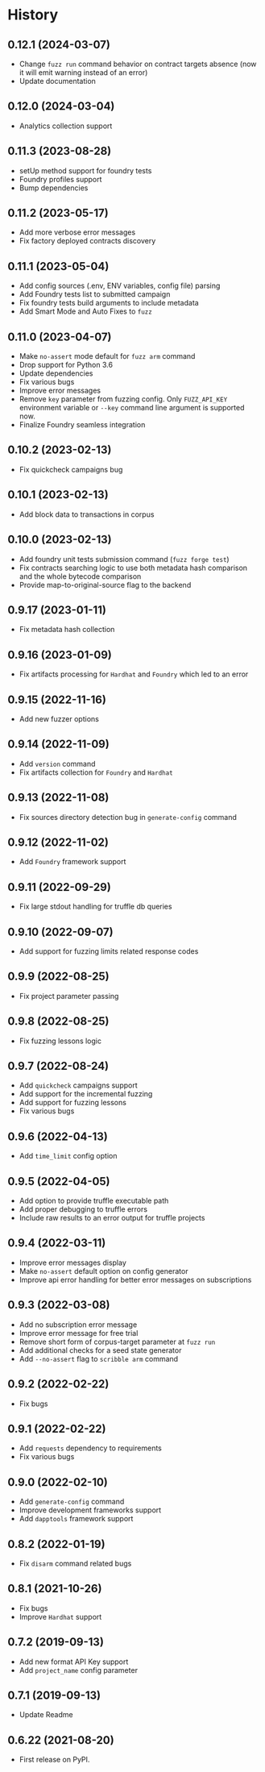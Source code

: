 # History

0.12.1 (2024-03-07)
--------------------
- Change `fuzz run` command behavior on contract targets absence (now it will emit warning instead of an error)
- Update documentation

0.12.0 (2024-03-04)
--------------------
- Analytics collection support

0.11.3 (2023-08-28)
--------------------
- setUp method support for foundry tests
- Foundry profiles support
- Bump dependencies

0.11.2 (2023-05-17)
--------------------
- Add more verbose error messages
- Fix factory deployed contracts discovery

0.11.1 (2023-05-04)
--------------------
- Add config sources (.env, ENV variables, config file) parsing
- Add Foundry tests list to submitted campaign
- Fix foundry tests build arguments to include metadata
- Add Smart Mode and Auto Fixes to `fuzz`

0.11.0 (2023-04-07)
--------------------
- Make `no-assert` mode default for `fuzz arm` command
- Drop support for Python 3.6
- Update dependencies
- Fix various bugs
- Improve error messages
- Remove `key` parameter from fuzzing config. Only `FUZZ_API_KEY` environment variable or `--key` command line argument is supported now.
- Finalize Foundry seamless integration

0.10.2 (2023-02-13)
--------------------
- Fix quickcheck campaigns bug

0.10.1 (2023-02-13)
--------------------
- Add block data to transactions in corpus

0.10.0 (2023-02-13)
--------------------
- Add foundry unit tests submission command (`fuzz forge test`)
- Fix contracts searching logic to use both metadata hash comparison and the whole bytecode comparison
- Provide map-to-original-source flag to the backend

0.9.17 (2023-01-11)
--------------------
- Fix metadata hash collection

0.9.16 (2023-01-09)
--------------------
- Fix artifacts processing for `Hardhat` and `Foundry` which led to an error

0.9.15 (2022-11-16)
--------------------
- Add new fuzzer options

0.9.14 (2022-11-09)
--------------------
- Add `version` command
- Fix artifacts collection for `Foundry` and `Hardhat`

0.9.13 (2022-11-08)
--------------------
- Fix sources directory detection bug in `generate-config` command

0.9.12 (2022-11-02)
--------------------
- Add `Foundry` framework support

0.9.11 (2022-09-29)
--------------------
- Fix large stdout handling for truffle db queries

0.9.10 (2022-09-07)
--------------------
- Add support for fuzzing limits related response codes

0.9.9 (2022-08-25)
--------------------
- Fix project parameter passing

0.9.8 (2022-08-25)
--------------------
- Fix fuzzing lessons logic

0.9.7 (2022-08-24)
--------------------
- Add `quickcheck` campaigns support
- Add support for the incremental fuzzing
- Add support for fuzzing lessons
- Fix various bugs

0.9.6 (2022-04-13)
--------------------
- Add `time_limit` config option

0.9.5 (2022-04-05)
--------------------
- Add option to provide truffle executable path
- Add proper debugging to truffle errors
- Include raw results to an error output for truffle projects

0.9.4 (2022-03-11)
--------------------
- Improve error messages display
- Make `no-assert` default option on config generator
- Improve api error handling for better error messages on subscriptions

0.9.3 (2022-03-08)
--------------------
- Add no subscription error message
- Improve error message for free trial
- Remove short form of corpus-target parameter at `fuzz run`
- Add additional checks for a seed state generator
- Add `--no-assert` flag to `scribble arm` command

0.9.2 (2022-02-22)
--------------------
- Fix bugs

0.9.1 (2022-02-22)
--------------------
- Add `requests` dependency to requirements
- Fix various bugs

0.9.0 (2022-02-10)
--------------------
- Add `generate-config` command
- Improve development frameworks support
- Add `dapptools` framework support

0.8.2 (2022-01-19)
--------------------
- Fix `disarm` command related bugs

0.8.1 (2021-10-26)
--------------------
- Fix bugs
- Improve `Hardhat` support

0.7.2 (2019-09-13)
--------------------
- Add new format API Key support
- Add `project_name` config parameter

0.7.1 (2019-09-13)
--------------------
- Update Readme

0.6.22 (2021-08-20)
--------------------
- First release on PyPI.

